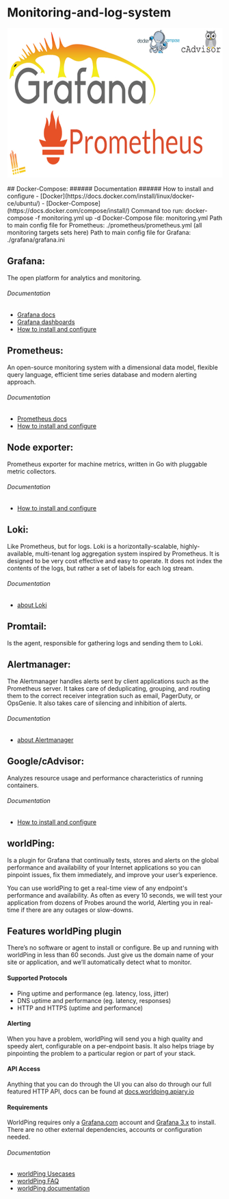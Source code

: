 # Monitoring-and-log-system
<p align="center">
  <img width="700" height="350" src="https://github.com/Simp1y/monitoring-and-log-system/blob/master/images/grafana-prometheus.jpg">
</p>
## Docker-Compose:
###### Documentation
###### How to install and configure
- [Docker](https://docs.docker.com/install/linux/docker-ce/ubuntu/)
- [Docker-Compose](https://docs.docker.com/compose/install/)
Command too run: docker-compose -f monitoring.yml up -d
Docker-Compose file: monitoring.yml
Path to main config file for Prometheus: ./prometheus/prometheus.yml (all monitoring targets sets here)
Path to main config file for Grafana: ./grafana/grafana.ini


## Grafana: 
The open platform for analytics and monitoring.
###### Documentation
- [Grafana docs](https://grafana.com/docs/)
- [Grafana dashboards](https://grafana.com/dashboards)
- [How to install and configure](https://grafana.com/docs/installation/)

## Prometheus:
An open-source monitoring system with a dimensional data model, flexible query language, efficient time series database and modern alerting approach.
###### Documentation
- [Prometheus docs](https://prometheus.io/docs/introduction/overview/)
- [How to install and configure](https://devopscube.com/install-configure-prometheus-linux/)

## Node exporter:
Prometheus exporter for machine metrics, written in Go with pluggable metric collectors.
###### Documentation
- [How to install and configure](https://prometheus.io/docs/guides/node-exporter/)

## Loki:
Like Prometheus, but for logs. Loki is a horizontally-scalable, highly-available, multi-tenant log aggregation system inspired by Prometheus. It is designed to be very cost effective and easy to operate. It does not index the contents of the logs, but rather a set of labels for each log stream.
###### Documentation
- [about Loki](https://grafana.com/loki#about)

## Promtail:
Is the agent, responsible for gathering logs and sending them to Loki.

## Alertmanager: 
The Alertmanager handles alerts sent by client applications such as the Prometheus server. It takes care of deduplicating, grouping, and routing them to the correct receiver integration such as email, PagerDuty, or OpsGenie. It also takes care of silencing and inhibition of alerts.
 ###### Documentation
- [about Alertmanager](https://prometheus.io/docs/alerting/alertmanager/)
 
## Google/cAdvisor:
Analyzes resource usage and performance characteristics of running containers.
###### Documentation
- [How to install and configure](https://prometheus.io/docs/guides/cadvisor/)

## worldPing: 
Is a plugin for Grafana that continually tests, stores and alerts on the global performance and availability of your Internet applications so you can pinpoint issues, fix them immediately, and improve your user’s experience.

You can use worldPing to get a real-time view of any endpoint's performance and availability. As often as every 10 seconds, we will test your application from dozens of Probes around the world, Alerting you in real-time if there are any outages or slow-downs.
## Features worldPing plugin
There’s no software or agent to install or configure. Be up and running with worldPing in less than 60 seconds. Just give us the domain name of your site or application, and we’ll automatically detect what to monitor.
#### Supported Protocols
- Ping uptime and performance (eg. latency, loss, jitter)
- DNS uptime and performance (eg. latency, responses)
- HTTP and HTTPS (uptime and performance)
#### Alerting
When you have a problem, worldPing will send you a high quality and speedy alert, configurable on a per-endpoint basis. It also helps triage by pinpointing the problem to a particular region or part of your stack.
#### API Access
Anything that you can do through the UI you can also do through our full featured HTTP API, docs can be found at [docs.worldping.apiary.io](http://docs.worldping.apiary.io)
#### Requirements
WorldPing requires only a [Grafana.com](https://grafana.com) account and [Grafana 3.x](https://grafana.com/grafana/download) to install. There are no other external dependencies, accounts or configuration needed.
###### Documentation
- [worldPing Usecases](http://worldping.raintank.io/worldping/use-cases)
- [worldPing FAQ](https://grafana.com/cloud/worldping#FAQ)
- [worldPing documentation](http://worldping.raintank.io/docs/)


